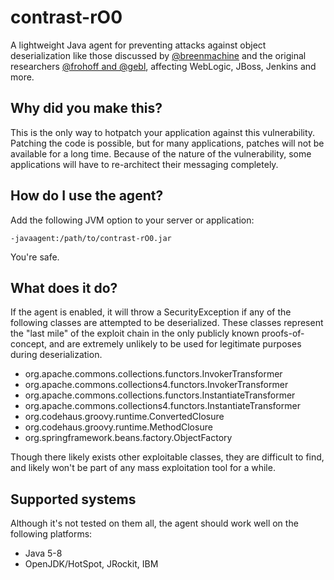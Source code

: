 contrast-rO0
========

A lightweight Java agent for preventing attacks against object deserialization
like those discussed by [@breenmachine](http://foxglovesecurity.com/2015/11/06/what-do-weblogic-websphere-jboss-jenkins-opennms-and-your-application-have-in-common-this-vulnerability/#websphere)
and the original researchers [@frohoff and @gebl](http://www.slideshare.net/frohoff1/appseccali-2015-marshalling-pickles), affecting WebLogic, JBoss, Jenkins and
more.

## Why did you make this?
This is the only way to hotpatch your application against this vulnerability. 
Patching the code is possible, but for many applications, patches will not be
available for a long time. Because of the nature of the vulnerability, some
applications will have to re-architect their messaging completely.

## How do I use the agent?
Add the following JVM option to your server or application:
```
-javaagent:/path/to/contrast-rO0.jar
```

You're safe.

## What does it do?
If the agent is enabled, it will throw a SecurityException if any of the following classes
are attempted to be deserialized. These classes represent the "last mile" of the exploit 
chain in the only publicly known proofs-of-concept, and are extremely unlikely to be used
for legitimate purposes during deserialization. 

* org.apache.commons.collections.functors.InvokerTransformer
* org.apache.commons.collections4.functors.InvokerTransformer
* org.apache.commons.collections.functors.InstantiateTransformer
* org.apache.commons.collections4.functors.InstantiateTransformer
* org.codehaus.groovy.runtime.ConvertedClosure
* org.codehaus.groovy.runtime.MethodClosure
* org.springframework.beans.factory.ObjectFactory

Though there likely exists other exploitable classes, they are difficult to find, and 
likely won't be part of any mass exploitation tool for a while.

## Supported systems
Although it's not tested on them all, the agent should work well on the following platforms:
* Java 5-8
* OpenJDK/HotSpot, JRockit, IBM
